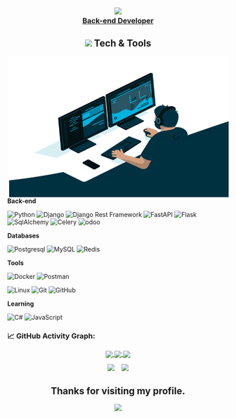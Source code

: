 <a href="https://discord.gg/5dZPVytKnn">
    <h3 align="center">
        <img src="https://i.imgur.com/5XG3bRq.png" width="280"><br>
        Back-end Developer
    </h3>
</a>

<h2 align="center"><img src="https://github.com/naruhitokaide/naruhitokaide/blob/main/code.gif" height="20"/> Tech & Tools</h3>

<img align="right" alt="GIF" src="https://github.com/DJWOMS/DJWOMS/blob/main/code.gif?raw=true" width="500" height="320" />

**Back-end**

![Python](https://img.shields.io/badge/-Python-black?style=flat-square&logo=Python)
![Django](https://img.shields.io/badge/-Django-0aad48?style=flat-square&logo=Django)
![Django Rest Framework](https://img.shields.io/badge/DRF-red?style=flat-square&logo=Django)
![FastAPI](https://img.shields.io/badge/-FastAPI-%2300C7B7?style=flat-square&logo=FastAPI)
![Flask](https://img.shields.io/badge/-Flask-%232c3e50?style=flat-square&logo=Flask)
![SqlAlchemy](https://img.shields.io/badge/-SqlAlchemy-FCA121?style=flat-square&logo=SqlAlchemy)
![Celery](https://img.shields.io/badge/-Celery-%2300C7B7?style=flat-square&logo=Celery)
![odoo](https://img.shields.io/badge/-Odoo-%2300C7B7?style=flat-square&logo=Odoo)

**Databases**

![Postgresql](https://img.shields.io/badge/-MySQL-%232c3e50?style=flat-square&logo=MySQL)
![MySQL](https://img.shields.io/badge/-Postgresql-%232c3e50?style=flat-square&logo=Postgresql)
![Redis](https://img.shields.io/badge/-Redis-FCA121?style=flat-square&logo=Redis)

**Tools**

![Docker](https://img.shields.io/badge/-Docker-46a2f1?style=flat-square&logo=docker&logoColor=white)
![Postman](https://img.shields.io/badge/Postman-FCA121?style=flat-square&logo=postman)

![Linux](https://img.shields.io/badge/Linux-black?style=flat-square&logo=linux)
![Git](https://img.shields.io/badge/-Git-black?style=flat-square&logo=git)
![GitHub](https://img.shields.io/badge/-GitHub-181717?style=flat-square&logo=github)

**Learning**

![С#](https://img.shields.io/badge/-%D0%A1Sharp-1d72b1?style=flat-square&logo=csharp)
![JavaScript](https://img.shields.io/badge/-JavaScript-1d72b1?style=flat-square&logo=JavaScript)

### 📈 GitHub Activity Graph:
<p align="center">
  <a href="https://github.com/nnnLik">
    <img align="center"
         height="150em"
         src="https://github-readme-stats.vercel.app/api?username=nnnLik&show_icons=true&include_all_commits=true&count_private=true&theme=apprentice&hide_border=true&bg_color=0D1117" />
  </a>
    
  <a href="https://github.com/nnnLik">
    <img align="center"
         height="150em"
         src="https://github-readme-streak-stats.herokuapp.com/?user=nnnLik&theme=black-ice&hide_border=true&stroke=0000&background=0D1117&ring=e05397&fire=e05397&currStreakLabel=e05397" />
  </a>
  <a href="https://github.com/nnnLik">
    <img align="center"
         height="150em"
         src="https://github-readme-stats.vercel.app/api/top-langs?username=nnnLik&show_icons=true&include_all_commits=true&count_private=true&theme=apprentice&hide_border=true&bg_color=0D1117&layout=compact"
    />

</p>

<p align="center">
  <a href="mailto:nnnxion@gmail.com" target="_blank" rel="noopener noreferrer"><img src="https://img.icons8.com/fluency/2x/gmail-new.png"  width="50" /></a> &nbsp;&nbsp;
  <a href="https://t.me/oops_again" target="_blank" rel="noopener noreferrer"><img src="https://img.icons8.com/color/2x/telegram-app.png"  width="50" /></a>
  
</p>

<h2 align="center"> Thanks for visiting my profile. </h2>
<p align="center">
  <img src="https://capsule-render.vercel.app/api?type=waving&color=gradient&height=65&section=footer"/>
</p>

